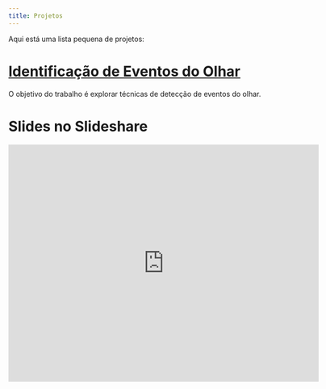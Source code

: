 ```yaml
---
title: Projetos
---
```


Aqui está uma lista pequena de projetos:

# [Identificação de Eventos do Olhar](research/identification/2013-11-28-index.html)

O objetivo do trabalho é explorar técnicas de detecção de eventos do olhar.

# Slides no Slideshare

<iframe src="http://www.slideshare.net/andersoncarlos/slideshelf" width="615px" height="470px" frameborder="0" marginwidth="0" marginheight="0" scrolling="no" style="border:none;" allowfullscreen webkitallowfullscreen mozallowfullscreen></iframe>

<!--## Coordenadas Espaciais e Vetores

## Vetores e Matrizes

<iframe src="http://www.slideshare.net/andersoncarlos/slideshelf" width="615px" height="470px" frameborder="0" marginwidth="0" marginheight="0" scrolling="no" style="border:none;" allowfullscreen webkitallowfullscreen mozallowfullscreen></iframe>
-->

